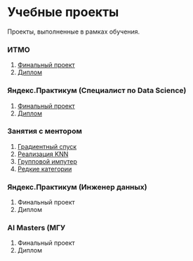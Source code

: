 # Учебные проекты
Проекты, выполненные в рамках обучения.

### ИТМО
1. [Финальный проект](ITMO/Final_ITMO.ipynb)
2. [Диплом](ITMO/ИТМО.pdf)

### Яндекс.Практикум (Специалист по Data Science)
1. [Финальный проект](YandexPracticumDS/Final_project_telecom.ipynb)
2. [Диплом](YandexPracticumDS/Diplom.pdf)

### Занятия с ментором
1. [Градиентный спуск](Mentor/GradientDescent.ipynb)
2. [Реализация KNN](Mentor/KNN.ipyn)
3. [Групповой импутер](Mentor/MeanGroupImputer.ipynb)
4. [Редкие категории](Mentor/RareCategories.ipynb)
   
### Яндекс.Практикум (Инженер данных)
1. Финальный проект
2. Диплом

### AI Masters (МГУ
1. Финальный проект
2. Диплом
